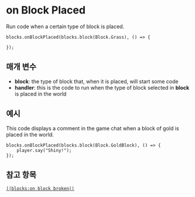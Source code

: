 # on Block Placed

Run code when a certain type of block is placed.

```sig
blocks.onBlockPlaced(blocks.block(Block.Grass), () => {

});
```

## 매개 변수

* **block**: the type of block that, when it is placed, will start some code
* **handler**: this is the code to run when the type of block selected in **block** is placed in the world

## 예시

This code displays a comment in the game chat when a block of gold is placed in the world.

```blocks
blocks.onBlockPlaced(blocks.block(Block.GoldBlock), () => {
    player.say("Shiny!");
});
```

## 참고 항목

[`||blocks:on block broken||`](/reference/blocks/on-block-broken)